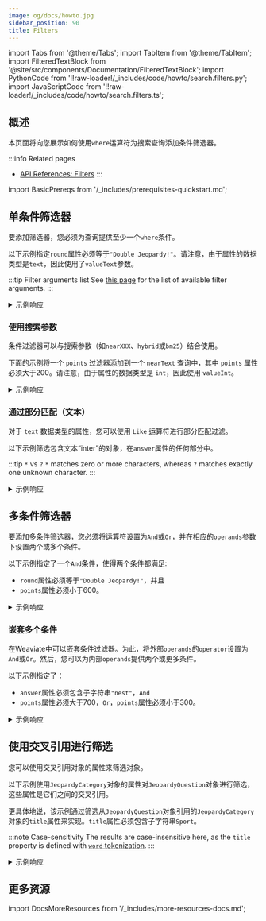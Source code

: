 ```yaml
---
image: og/docs/howto.jpg
sidebar_position: 90
title: Filters
---
```


import Tabs from '@theme/Tabs';
import TabItem from '@theme/TabItem';
import FilteredTextBlock from '@site/src/components/Documentation/FilteredTextBlock';
import PythonCode from '!!raw-loader!/_includes/code/howto/search.filters.py';
import JavaScriptCode from '!!raw-loader!/_includes/code/howto/search.filters.ts';

## 概述

本页面将向您展示如何使用`where`运算符为搜索查询添加条件筛选器。

:::info Related pages
- [API References: Filters](../api/graphql/filters.md)
:::

import BasicPrereqs from '/_includes/prerequisites-quickstart.md';

<BasicPrereqs />

## 单条件筛选器

要添加筛选器，您必须为查询提供至少一个`where`条件。

以下示例指定`round`属性必须等于`"Double Jeopardy!"`。请注意，由于属性的数据类型是`text`，因此使用了`valueText`参数。

:::tip Filter arguments list
See [this page](../api/graphql/filters.md#filter-structure) for the list of available filter arguments.
:::

<Tabs groupId="languages">
<TabItem value="py" label="Python">
<FilteredTextBlock
  text={PythonCode}
  startMarker="# SingleFilterPython"
  endMarker="# END SingleFilterPython"
  language="python"
/>
</TabItem>
<TabItem value="js" label="JavaScript/TypeScript">
<FilteredTextBlock
  text={JavaScriptCode}
  startMarker="// searchSingleFilter"
  endMarker="// END searchSingleFilter"
  language="js"
/>
</TabItem>
<TabItem value="graphql" label="GraphQL">
<FilteredTextBlock
  text={PythonCode}
  startMarker="# SingleFilterGraphQL"
  endMarker="# END SingleFilterGraphQL"
  language="graphql"
/>
</TabItem>
</Tabs>

<details>
  <summary>示例响应</summary>

它应该生成以下类似的响应：

<FilteredTextBlock
  text={PythonCode}
  startMarker="# Expected SingleFilter results"
  endMarker="# END Expected SingleFilter results"
  language="json"
/>

</details>

### 使用搜索参数

条件过滤器可以与搜索参数（如`nearXXX`、`hybrid`或`bm25`）结合使用。

下面的示例将一个 `points` 过滤器添加到一个 `nearText` 查询中，其中 `points` 属性必须大于200。请注意，由于属性的数据类型是 `int`，因此使用 `valueInt`。

<Tabs groupId="languages">
<TabItem value="py" label="Python">
<FilteredTextBlock
  text={PythonCode}
  startMarker="# SingleFilterNearTextPython"
  endMarker="# END SingleFilterNearTextPython"
  language="python"
/>
</TabItem>
<TabItem value="js" label="JavaScript/TypeScript">
<FilteredTextBlock
  text={JavaScriptCode}
  startMarker="// searchFilterNearText"
  endMarker="// END searchFilterNearText"
  language="js"
/>
</TabItem>
<TabItem value="graphql" label="GraphQL">
<FilteredTextBlock
  text={PythonCode}
  startMarker="# SingleFilterNearTextGraphQL"
  endMarker="# END SingleFilterNearTextGraphQL"
  language="graphql"
/>
</TabItem>
</Tabs>

<details>
  <summary>示例响应</summary>

它应该产生如下所示的响应：

<FilteredTextBlock
  text={PythonCode}
  startMarker="# 预期的 SingleFilterNearText 结果"
  endMarker="# END 预期的 SingleFilterNearText 结果"
  language="json"
/>

</details>

### 通过部分匹配（文本）

对于 `text` 数据类型的属性，您可以使用 `Like` 运算符进行部分匹配过滤。

以下示例筛选包含文本“inter”的对象，在`answer`属性的任何部分中。

:::tip `*` vs `?`
`*` matches zero or more characters, whereas `?` matches exactly one unknown character.
:::

<Tabs groupId="languages">
<TabItem value="py" label="Python">
<FilteredTextBlock
  text={PythonCode}
  startMarker="# LikeFilterPython"
  endMarker="# END LikeFilterPython"
  language="python"
/>
</TabItem>
<TabItem value="js" label="JavaScript/TypeScript">
<FilteredTextBlock
  text={JavaScriptCode}
  startMarker="// searchLikeFilter"
  endMarker="// END searchLikeFilter"
  language="js"
/>
</TabItem>
<TabItem value="graphql" label="GraphQL">
<FilteredTextBlock
  text={PythonCode}
  startMarker="# LikeFilterGraphQL"
  endMarker="# END LikeFilterGraphQL"
  language="graphql"
/>
</TabItem>
</Tabs>

<details>
  <summary>示例响应</summary>

它应该产生以下类似的响应：

<FilteredTextBlock
  text={PythonCode}
  startMarker="# Expected LikeFilter results"
  endMarker="# END Expected LikeFilter results"
  language="json"
/>

</details>

## 多条件筛选器

要添加多条件筛选器，您必须将运算符设置为`And`或`Or`，并在相应的`operands`参数下设置两个或多个条件。

以下示例指定了一个`And`条件，使得两个条件都满足:
- `round`属性必须等于`"Double Jeopardy!"`，并且
- `points`属性必须小于600。

<Tabs groupId="languages">
<TabItem value="py" label="Python">
<FilteredTextBlock
  text={PythonCode}
  startMarker="# MultipleFiltersAndPython"
  endMarker="# END MultipleFiltersAndPython"
  language="python"
/>
</TabItem>
<TabItem value="js" label="JavaScript/TypeScript">
<FilteredTextBlock
  text={JavaScriptCode}
  startMarker="// searchMultipleFiltersAnd"
  endMarker="// END searchMultipleFiltersAnd"
  language="js"
/>
</TabItem>
<TabItem value="graphql" label="GraphQL">
<FilteredTextBlock
  text={PythonCode}
  startMarker="# MultipleFiltersAndGraphQL"
  endMarker="# END MultipleFiltersAndGraphQL"
  language="graphql"
/>
</TabItem>
</Tabs>

<details>
  <summary>示例响应</summary>

它应该产生如下所示的响应：

<FilteredTextBlock
  text={PythonCode}
  startMarker="# 期望的多个过滤器结果"
  endMarker="# 结束期望的多个过滤器结果"
  language="json"
/>

</details>

### 嵌套多个条件

在Weaviate中可以嵌套条件过滤器。为此，将外部`operands`的`operator`设置为`And`或`Or`。然后，您可以为内部`operands`提供两个或更多条件。

以下示例指定了：
- `answer`属性必须包含子字符串`"nest"`，`And`
- `points`属性必须大于700，`Or`，`points`属性必须小于300。

<Tabs groupId="languages">
<TabItem value="py" label="Python">
<FilteredTextBlock
  text={PythonCode}
  startMarker="# MultipleFiltersNestedPython"
  endMarker="# END MultipleFiltersNestedPython"
  language="python"
/>
</TabItem>
<TabItem value="js" label="JavaScript/TypeScript">
<FilteredTextBlock
  text={JavaScriptCode}
startMarker="// searchMultipleFiltersNested"
endMarker="// END searchMultipleFiltersNested"
language="js"
/>
</TabItem>
<TabItem value="graphql" label="GraphQL">
  <FilteredTextBlock
    text={PythonCode}
    startMarker="# MultipleFiltersNestedGraphQL"
    endMarker="# END MultipleFiltersNestedGraphQL"
    language="graphql"
  />
</TabItem>
</Tabs>

<details>
  <summary>示例响应</summary>

它应该生成如下的响应:

<FilteredTextBlock
  text={PythonCode}
  startMarker="# Expected MultipleFiltersNested results"
  endMarker="# END Expected MultipleFiltersNested results"
  language="json"
/>

</details>


## 使用交叉引用进行筛选

您可以使用交叉引用对象的属性来筛选对象。

以下示例使用`JeopardyCategory`对象的属性对`JeopardyQuestion`对象进行筛选，这些属性是它们之间的交叉引用。

更具体地说，该示例通过筛选从`JeopardyQuestion`对象引用的`JeopardyCategory`对象的`title`属性来实现。`title`属性必须包含子字符串`Sport`。 

:::note Case-sensitivity
The results are case-insensitive here, as the `title` property is defined with [`word` tokenization](../config-refs/schema.md#property-tokenization).
:::

<Tabs groupId="languages">
<TabItem value="py" label="Python">
<FilteredTextBlock
  text={PythonCode}
  startMarker="# CrossReferencePython"
  endMarker="# END CrossReferencePython"
  language="python"
/>
</TabItem>
<TabItem value="js" label="JavaScript/TypeScript">
<FilteredTextBlock
  text={JavaScriptCode}
  startMarker="// searchSingleFilter"
  endMarker="// END searchSingleFilter"
  language="js"
/>
</TabItem>
<TabItem value="graphql" label="GraphQL">
<FilteredTextBlock
  text={PythonCode}
  startMarker="# CrossReferenceGraphQL"
  endMarker="# END CrossReferenceGraphQL"
  language="graphql"
/>
</TabItem>
</Tabs>

<details>
  <summary>示例响应</summary>

它应该生成如下所示的响应：

<FilteredTextBlock
  text={PythonCode}
  startMarker="# Expected CrossReferencePython results"
  endMarker="# END Expected CrossReferencePython results"
  language="json"
/>

</details>


## 更多资源

import DocsMoreResources from '/_includes/more-resources-docs.md';

<DocsMoreResources />
